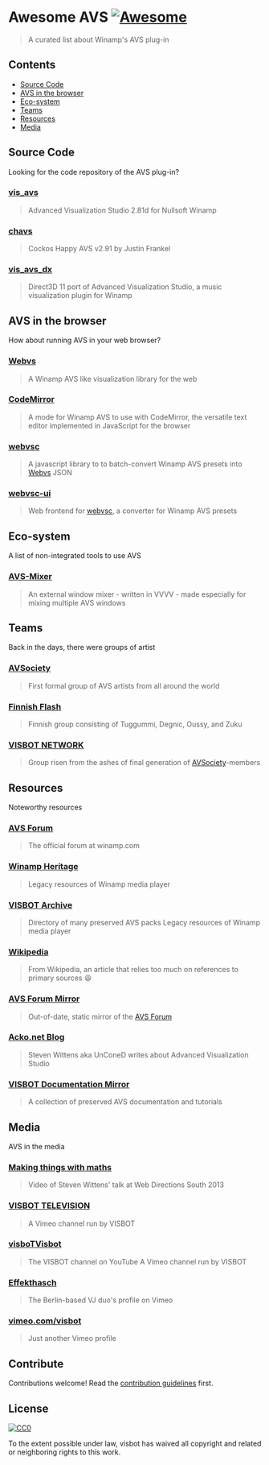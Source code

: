 # Awesome AVS [![Awesome](https://awesome.re/badge.svg)](https://awesome.re)

> A curated list about Winamp&#39;s AVS plug-in


## Contents

- [Source Code](#section)
- [AVS in the browser](#avs-in-the-browser)
- [Eco-system](#eco-system)
- [Teams](#teams)
- [Resources](#resources)
- [Media](#media)


## Source Code

Looking for the code repository of the AVS plug-in?

### [vis_avs](https://github.com/visbot/vis_avs)
> Advanced Visualization Studio 2.81d for Nullsoft Winamp

### [chavs](https://github.com/visbot/chavs)
> Cockos Happy AVS v2.91 by Justin Frankel

### [vis_avs_dx](https://github.com/Const-me/vis_avs_dx)
> Direct3D 11 port of Advanced Visualization Studio, a music visualization plugin for Winamp


## AVS in the browser

How about running AVS in your web browser?

### [Webvs](http://azeemarshad.in/webvs)
> A Winamp AVS like visualization library for the web

### [CodeMirror](https://www.npmjs.com/package/@visbot/codemirror-avs)
> A mode for Winamp AVS to use with CodeMirror, the versatile text editor implemented in JavaScript for the browser

### [webvsc](https://www.npmjs.com/package/@visbot/webvsc)
> A javascript library to to batch-convert Winamp AVS presets into [Webvs](#webvs) JSON

### [webvsc-ui](https://idleberg.github.io/webvsc-ui/)
> Web frontend for [webvsc](#webvsc), a converter for Winamp AVS presets


## Eco-system

A list of non-integrated tools to use AVS

### [AVS-Mixer](https://github.com/grandchild/AVS-Mixer)
> An external window mixer - written in VVVV - made especially for mixing multiple AVS windows


## Teams

Back in the days, there were groups of artist

### [AVSociety](https://www.deviantart.com/avsociety)
> First formal group of AVS artists from all around the world

### [Finnish Flash](https://www.deviantart.com/finnishflash)
> Finnish group consisting of Tuggummi, Degnic, Oussy, and Zuku

### [VISBOT NETWORK](http://visbot.net/)
> Group risen from the ashes of final generation of [AVSociety](#avsociety)-members


## Resources

Noteworthy resources

### [AVS Forum](http://forums.winamp.com/forumdisplay.php?f=85)
> The official forum at winamp.com

### [Winamp Heritage](https://winampheritage.com/visualizations/AVS-Presets-11)
> Legacy resources of Winamp media player

### [VISBOT Archive](http://archive.visbot.net/)
> Directory of many preserved AVS packs
> Legacy resources of Winamp media player

### [Wikipedia](https://www.wikiwand.com/en/Advanced_Visualization_Studio)
> From Wikipedia, an article that relies too much on references to primary sources &#x1F606;

### [AVS Forum Mirror](http://visbot.github.io/AVS-Forums/)
> Out-of-date, static mirror of the [AVS Forum](#avs-forum)

### [Acko.net Blog](http://acko.net/blog/avs/)
> Steven Wittens aka UnConeD writes about Advanced Visualization Studio

### [VISBOT Documentation Mirror](http://docs.visbot.net/)
> A collection of preserved AVS documentation and tutorials


## Media

AVS in the media

### [Making things with maths](https://www.youtube.com/watch?v=Zkx1aKv2z8o)
> Video of Steven Wittens' talk at Web Directions South 2013

### [VISBOT TELEVISION](https://vimeo.com/channels/vbtv)
> A Vimeo channel run by VISBOT

### [visboTVisbot](https://www.youtube.com/channel/UC_BDAztuvgB1jwhExqA8VlA)
> The VISBOT channel on YouTube
> A Vimeo channel run by VISBOT

### [Effekthasch](https://vimeo.com/effekthasch)
> The Berlin-based VJ duo's profile on Vimeo

### [vimeo.com/visbot](https://vimeo.com/visbot)
> Just another Vimeo profile


## Contribute

Contributions welcome! Read the [contribution guidelines](contributing.md) first.


## License

[![CC0](https://mirrors.creativecommons.org/presskit/buttons/88x31/svg/cc-zero.svg)](https://creativecommons.org/publicdomain/zero/1.0)

To the extent possible under law, visbot has waived all copyright and
related or neighboring rights to this work.

